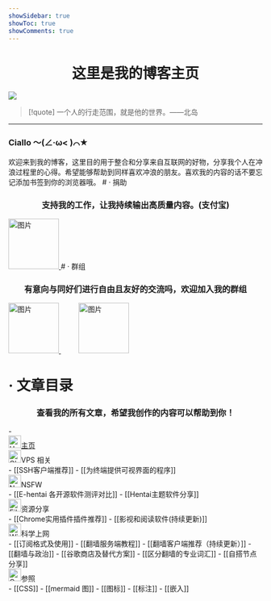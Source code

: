 ```yaml
---
showSidebar: true
showToc: true
showComments: true
---
```

# <center>这里是我的博客主页</center>

![](https://telegraph.youzhidanbairu.eu.org/file/8d040e6910ac064fb92dd.jpg)
> [!quote]  一个人的行走范围，就是他的世界。——北岛 

---

<h3> <span class="animate-move-bg bg-gradient-to-r from-[#2CD5FFFF] via-[#349CEBFF] to-[#2CD5FFFF] bg-[length:400%] bg-clip-text text-transparent">Ciallo ～(∠·ω&lt; )⌒★</span></h3>
欢迎来到我的博客，这里目的用于整合和分享来自互联网的好物，分享我个人在冲浪过程里的心得。希望能够帮助到同样喜欢冲浪的朋友。喜欢我的内容的话不要忘记添加书签到你的浏览器哦。
# <span class="animate-move-bg bg-gradient-to-r from-[#2CD5FFFF] via-[#349CEBFF] to-[#2CD5FFFF] bg-[length:400%] bg-clip-text text-transparent">· 捐助</span>
 <center><h3>支持我的工作，让我持续输出高质量内容。(支付宝)</h3></center>
<span class="flex items-center justify-center border-2 border-solid border-blue-500 rounded-xl p-5 m-4 ">
<a href="https://cdn.jsdelivr.net/gh/baib-web/img/%E4%B8%8B%E8%BD%BD.jpeg" target="_blank"> <img src="https://cdn.jsdelivr.net/gh/baib-web/img/7572220.png" width="100" height="auto" alt="图片" class=" w-100 h-auto transition-transform duration-300 hover:scale-110"/> </a>
</span>
# <span class="animate-move-bg bg-gradient-to-r from-[#2CD5FFFF] via-[#349CEBFF] to-[#2CD5FFFF] bg-[length:400%] bg-clip-text text-transparent">· 群组</span>
<center><h3>有意向与同好们进行自由且友好的交流吗，欢迎加入我的群组</h3></center>

<span class="flex items-center justify-center border-2 border-solid border-blue-500 rounded-xl p-5 m-4 ">
<a href="https://t.me/youzhidanbairu2333" target="_blank"> <img src="https://cdn.jsdelivr.net/gh/baib-web/img/Telegram-icon-on-transparentbackground-PNG.png " width="100" height="auto" alt="图片" class=" w-100 h-auto transition-transform duration-300 hover:scale-110"/> </a>
<span>&nbsp;&nbsp;&nbsp;&nbsp;&nbsp;&nbsp;&nbsp;&nbsp;</span>
<a href="https://qm.qq.com/q/9ah3A0lbpK" target="_blank"> <img src="https://cdn.jsdelivr.net/gh/baib-web/img/qq-icon-256x256-gyghvfu1.png "  width="100" height="auto" alt="图片" class=" w-100 h-auto transition-transform duration-300 hover:scale-110"/> </a>
</span>

# <span class="animate-move-bg bg-gradient-to-r from-[#2CD5FFFF] via-[#349CEBFF] to-[#2CD5FFFF] bg-[length:400%] bg-clip-text text-transparent">· 文章目录</span>
<center><h3>查看我的所有文章，希望我创作的内容可以帮助到你！</h3></center>

<div class="flex items-center border-2 border-solid border-blue-500 rounded-xl p-5 m-4 ">
- <div class="flex items-center"> <img src="https://flowershow.youzhidanbairu.eu.org/assets/House.png" alt="House" width="25" height="25" class="m-0" /><a href="https://flowershow.youzhidanbairu.eu.org">主页</a> </div>
 <div class="flex items-center"> <img src="https://flowershow.youzhidanbairu.eu.org/assets/202408280008482.png" alt="Globe with Meridians" width="25" height="25" class="m-0"/>VPS 相关</div>
- [[SSH客户端推荐]]
- [[为终端提供可视界面的程序]]
<div class="flex items-center"><img src="https://flowershow.youzhidanbairu.eu.org/assets/202408280009012.png" alt="No One Under Eighteen" width="25" height="25" class="m-0"/>NSFW</div>
- [[E-hentai 各开源软件测评对比]]
- [[Hentai主题软件分享]]
<div class="flex items-center"><img src="https://flowershow.youzhidanbairu.eu.org/assets/202408280009692.png" alt="File Folder" width="25" height="25" class="m-0"/>资源分享</div>
- [[Chrome实用插件插件推荐]]
- [[影视和阅读软件(持续更新)]]
<div class="flex items-center"><img src="https://flowershow.youzhidanbairu.eu.org/assets/202408280010965.png" alt="Wireless" width="25" height="25" class="m-0"/>科学上网</div>
- [[订阅格式及使用]]
- [[翻墙服务端教程]]
- [[翻墙客户端推荐（持续更新）]]
- [[翻墙与政治]]
- [[谷歌商店及替代方案]]
- [[区分翻墙的专业词汇]]
- [[自搭节点分享]]
<div class="flex items-center"><img src="https://flowershow.youzhidanbairu.eu.org/assets/Compass.png" alt="Compass" width="25" height="25" class="m-0"/>参照</div>
- [[CSS]]
- [[mermaid 图]]
- [[图标]]
- [[标注]]
- [[嵌入]]
</div>

